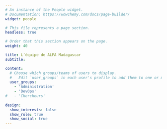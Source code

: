 ```yaml
---
# An instance of the People widget.
# Documentation: https://wowchemy.com/docs/page-builder/
widget: people

# This file represents a page section.
headless: true

# Order that this section appears on the page.
weight: 40

title: L’équipe de ALFA Madagascar
subtitle:

content:
  # Choose which groups/teams of users to display.
  #   Edit `user_groups` in each user's profile to add them to one or more of these groups.
  user_groups:
    - 'Administration'
    - 'DevOps'
#   - 'Chercheurs'
  
design:
  show_interests: false
  show_role: true
  show_social: true
---
```

